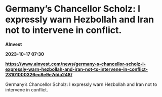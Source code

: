 # Germany’s Chancellor Scholz: I expressly warn Hezbollah and Iran not to intervene in conflict.
**AInvest**

**2023-10-17 07:30**

**https://www.ainvest.com/news/germany-s-chancellor-scholz-i-expressly-warn-hezbollah-and-iran-not-to-intervene-in-conflict-23101000326ec8e9e7dda248/**

Germany’s Chancellor Scholz: I expressly warn Hezbollah and Iran not to intervene in conflict.